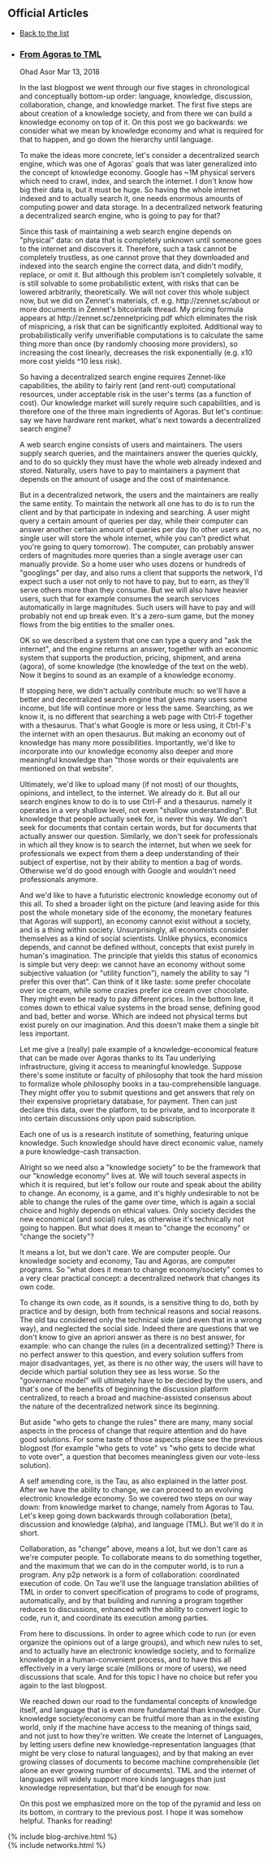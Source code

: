 <div class="main-wrapper" id="page-blog">
    <div id="roadmap">
            <div class="dont-skew width-100">
                <div class="content container blog">
                    <h2 class="text-center" id="h2-blog">Official Articles</h2>   
                    <ul  class="list-lang none">
                        <li><a href="{{site.url}}/blog"><i class="fa fa-angle-left" aria-hidden="true"></i> Back to the list</a> </li>
                    </ul>
                    <div class="row">
                        <div class="col-md-9">
                            <ul class="list-blog">
                                <li>
                                    <h3><a href="{{site.url}}/faq/why-is-this-site-so-awesome">From Agoras to TML</a></h3>
                                    <span class="author">Ohad Asor</span>
                                    <span class="dot"></span>
                                    <span class="date">Mar 13, 2018</span>
                                    <p class="blog-content">
                                        In the last blogpost we went through our five stages in chronological and conceptually bottom-up order: language, knowledge, discussion, collaboration, change, and knowledge market. The first five steps are about creation of a knowledge society, and from there we can build a knowledge economy on top of it. On this post we go backwards: we consider what we mean by knowledge economy and what is required for that to happen, and go down the hierarchy until language.</p>

 <p class="blog-content">To make the ideas more concrete, let's consider a decentralized search engine, which was one of Agoras' goals that was later generalized into the concept of knowledge economy. Google has ~1M physical servers which need to crawl, index, and search the internet. I don't know how big their data is, but it must be huge. So having the whole internet indexed and to actually search it, one needs enormous amounts of computing power and data storage. In a decentralized network featuring a decentralized search engine, who is going to pay for that?</p>

 <p class="blog-content">Since this task of maintaining a web search engine depends on "physical" data: on data that is completely unknown until someone goes to the internet and discovers it. Therefore, such a task cannot be completely trustless, as one cannot prove that they downloaded and indexed into the search engine the correct data, and didn't modify, replace, or omit it. But although this problem isn't completely solvable, it is still solvable to some probabilistic extent, with risks that can be lowered arbitrarily, theoretically. We will not cover this whole subject now, but we did on Zennet's materials, cf. e.g. http://zennet.sc/about or more documents in Zennet's bitcointalk thread. My pricing formula appears at http://zennet.sc/zennetpricing.pdf which eliminates the risk of mispricing, a risk that can be significantly exploited. Additional way to probabilistically verify unverifiable computations is to calculate the same thing more than once (by randomly choosing more providers), so increasing the cost linearly, decreases the risk exponentially (e.g. x10 more cost yields ^10 less risk).</p>

 <p class="blog-content">So having a decentralized search engine requires Zennet-like capabilities, the ability to fairly rent (and rent-out) computational resources, under acceptable risk in the user's terms (as a function of cost). Our knowledge market will surely require such capabilities, and is therefore one of the three main ingredients of Agoras. But let's continue: say we have hardware rent market, what's next towards a decentralized search engine?</p>

 <p class="blog-content">A web search engine consists of users and maintainers. The users supply search queries, and the maintainers answer the queries quickly, and to do so quickly they must have the whole web already indexed and stored. Naturally, users have to pay to maintainers a payment that depends on the amount of usage and the cost of maintenance.</p>

 <p class="blog-content">But in a decentralized network, the users and the maintainers are really the same entity. To maintain the network all one has to do is to run the client and by that participate in indexing and searching. A user might query a certain amount of queries per day, while their computer can answer another certain amount of queries per day (to other users as, no single user will store the whole internet, while you can't predict what you're going to query tomorrow). The computer, can probably answer orders of magnitudes more queries than a single average user can manually provide. So a home user who uses dozens or hundreds of "googlings" per day, and also runs a client that supports the network, I'd expect such a user not only to not have to pay, but to earn, as they'll serve others more than they consume. But we will also have heavier users, such that for example consumes the search services automatically in large magnitudes. Such users will have to pay and will probably not end up break even. It's a zero-sum game, but the money flows from the big entities to the smaller ones.</p>

 <p class="blog-content">OK so we described a system that one can type a query and "ask the internet", and the engine returns an answer, together with an economic system that supports the production, pricing, shipment, and arena (agora), of some knowledge (the knowledge of the text on the web). Now it begins to sound as an example of a knowledge economy.</p>

 <p class="blog-content">If stopping here, we didn't actually contribute much: so we'll have a better and decentralized search engine that gives many users some income, but life will continue more or less the same. Searching, as we know it, is no different that searching a web page with Ctrl-F together with a thesaurus. That's what Google is more or less using, it Ctrl-F's the internet with an open thesaurus. But making an economy out of knowledge has many more possibilities. Importantly, we'd like to incorporate into our knowledge economy also deeper and more meaningful knowledge than "those words or their equivalents are mentioned on that website".</p>

 <p class="blog-content">Ultimately, we'd like to upload many (if not most) of our thoughts, opinions, and intellect, to the internet. We already do it. But all our search engines know to do is to use Ctrl-F and a thesaurus. namely it operates in a very shallow level, not even "shallow understanding". But knowledge that people actually seek for, is never this way. We don't seek for documents that contain certain words, but for documents that actually answer our question. Similarly, we don't seek for professionals in which all they know is to search the internet, but when we seek for professionals we expect from them a deep understanding of their subject of expertise, not by their ability to mention a bag of words. Otherwise we'd do good enough with Google and wouldn't need professionals anymore.</p>

 <p class="blog-content">And we'd like to have a futuristic electronic knowledge economy out of this all. To shed a broader light on the picture (and leaving aside for this post the whole monetary side of the economy, the monetary features that Agoras will support), an economy cannot exist without a society, and is a thing within society. Unsurprisingly, all economists consider themselves as a kind of social scientists. Unlike physics, economics depends, and cannot be defined without, concepts that exist purely in human's imagination. The principle that yields this status of economics is simple but very deep: we cannot have an economy without some subjective valuation (or "utility function"), namely the ability to say "I prefer this over that". Can think of it like taste: some prefer chocolate over ice cream, while some crazies prefer ice cream over chocolate. They might even be ready to pay different prices. In the bottom line, it comes down to ethical value systems in the broad sense, defining good and bad, better and worse. Which are indeed not physical terms but exist purely on our imagination. And this doesn't make them a single bit less important.</p>

 <p class="blog-content">Let me give a (really) pale example of a knowledge-economical feature that can be made over Agoras thanks to its Tau underlying infrastructure, giving it access to meaningful knowledge. Suppose there's some institute or faculty of philosophy that took the hard mission to formalize whole philosophy books in a tau-comprehensible language. They might offer you to submit questions and get answers that rely on their expensive proprietary database, for payment. Then can just declare this data, over the platform, to be private, and to incorporate it into certain discussions only upon paid subscription.</p>

 <p class="blog-content">Each one of us is a research institute of something, featuring unique knowledge. Such knowledge should have direct economic value, namely a pure knowledge-cash transaction.</p>

 <p class="blog-content">Alright so we need also a "knowledge society" to be the framework that our "knowledge economy" lives at. We will touch several aspects in which it is required, but let's follow our route and speak about the ability to change. An economy, is a game, and it's highly undesirable to not be able to change the rules of the game over time, which is again a social choice and highly depends on ethical values. Only society decides the new economical (and social) rules, as otherwise it's technically not going to happen. But what does it mean to "change the economy" or "change the society"?</p>

 <p class="blog-content">It means a lot, but we don't care. We are computer people. Our knowledge society and economy, Tau and Agoras, are computer programs. So "what does it mean to change economy/society" comes to a very clear practical concept: a decentralized network that changes its own code.</p>

 <p class="blog-content">To change its own code, as it sounds, is a sensitive thing to do, both by practice and by design, both from technical reasons and social reasons. The old tau considered only the technical side (and even that in a wrong way), and neglected the social side. Indeed there are questions that we don't know to give an apriori answer as there is no best answer, for example: who can change the rules (in a decentralized setting)? There is no perfect answer to this question, and every solution suffers from major disadvantages, yet, as there is no other way, the users will have to decide which partial solution they see as less worse. So the "governance model" will ultimately have to be decided by the users, and that's one of the benefits of beginning the discussion platform centralized, to reach a broad and machine-assisted consensus about the nature of the decentralized network since its beginning.</p>

 <p class="blog-content">But aside "who gets to change the rules" there are many, many social aspects in the process of change that require attention and do have good solutions. For some taste of those aspects please see the previous blogpost (for example "who gets to vote" vs "who gets to decide what to vote over", a question that becomes meaningless given our vote-less solution).</p>

 <p class="blog-content">A self amending core, is the Tau, as also explained in the latter post. After we have the ability to change, we can proceed to an evolving electronic knowledge economy. So we covered two steps on our way down: from knowledge market to change, namely from Agoras to Tau. Let's keep going down backwards through collaboration (beta), discussion and knowledge (alpha), and language (TML). But we'll do it in short.</p>

 <p class="blog-content">Collaboration, as "change" above, means a lot, but we don't care as we're computer people. To collaborate means to do something together, and the maximum that we can do in the computer world, is to run a program. Any p2p network is a form of collaboration: coordinated execution of code. On Tau we'll use the language translation abilities of TML in order to convert specification of programs to code of programs, automatically, and by that building and running a program together reduces to discussions, enhanced with the ability to convert logic to code, run it, and coordinate its execution among parties.</p>

 <p class="blog-content">From here to discussions. In order to agree which code to run (or even organize the opinions out of a large groups), and which new rules to set, and to actually have an electronic knowledge society, and to formalize knowledge in a human-convenient process, and to have this all effectively in a very large scale (millions or more of users), we need discussions that scale. And for this topic I have no choice but refer you again to the last blogpost.</p>

 <p class="blog-content">We reached down our road to the fundamental concepts of knowledge itself, and language that is even more fundamental than knowledge. Our knowledge society/economy can be fruitful more than as in the existing world, only if the machine have access to the meaning of things said, and not just to how they're written. We create the Internet of Languages, by letting users define new knowledge-representation languages (that might be very close to natural languages), and by that making an ever growing classes of documents to become machine comprehensible (let alone an ever growing number of documents). TML and the internet of languages will widely support more kinds languages than just knowledge representation, but that'd be enough for now.</p>

 <p class="blog-content">On this post we emphasized more on the top of the pyramid and less on its bottom, in contrary to the previous post. I hope it was somehow helpful. Thanks for reading!
                                    </p>
                                </li>
                            </ul>
                        </div>
                        <div class="col-md-3">
                            {% include blog-archive.html %}
                        </div>
                    </div>
                </div>
            </div>
     </div>
    {% include networks.html %}
</div>